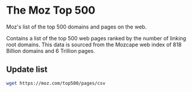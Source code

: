 # The Moz Top 500
Moz's list of the top 500 domains and pages on the web.

Contains a list of the top 500 web pages ranked by the number of linking root domains. This data is sourced from the Mozcape web index of 818 Billion domains and 6 Trillion pages.

## Update list

```bash
wget https://moz.com/top500/pages/csv

```
